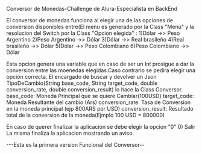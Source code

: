 Conversor de Monedas-Challenge de Alura-Especialista en BackEnd

El conversor de monedas funciona al elegir una de las opciones de conversion disponibles entre(El menu es generado por la Class "Menu" y la resolucion del Switch por la Class "Opcion elegida" :
1)Dólar ->> Peso Argentino
2)Peso Argentino ->> Dólar
3)Dólar ->> Real brasileño
4)Real brasileño ->> Dólar
5)Dólar ->> Peso Colombiano
6)Peso Colombiano ->> Dólar

Esta opcion genera una variable que en caso de ser un Int prosigue a dar la conversion entre las moenedas elegidas.Caso contrario se pedira elegir una opción correcta.
El encargado de buscar y devolver un Json TipoDeCambio(String base_code, String target_code, double conversion_rate, double conversion_result) lo hace la Class Conversor.
base_code: Moneda Principal que se quiere Cambiar(100USD)
target_code: Moneda Resultante del cambio (Ars)
conversion_rate: Tasa de Conversion en la moneda principal (ejp 800ARS por USD)
conversion_result: Resultado total de la conversion de la moneda(Ejmplo 100 USD = 800000)

En caso de querer finalizar la aplicación se debe elegir la opcion "0"
0) Salir
La misma finaliza la aplicacion mostrando un aviso.


---Esta es la primera version Funcional del Conversor--
